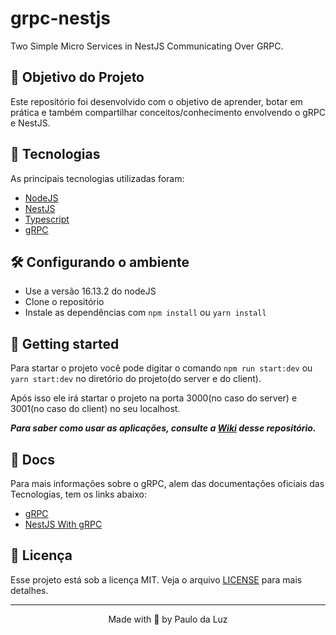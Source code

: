 # grpc-nestjs
Two Simple Micro Services in NestJS Communicating Over GRPC.

## 🚧 Objetivo do Projeto
Este repositório foi desenvolvido com o objetivo de aprender, botar em prática e também compartilhar conceitos/conhecimento envolvendo o gRPC e NestJS.

## 🧪 Tecnologias
As principais tecnologias utilizadas foram:
- [NodeJS](https://nodejs.org/en/)
- [NestJS](https://docs.nestjs.com/)
- [Typescript](https://www.typescriptlang.org/docs/)
- [gRPC](https://grpc.io/)


## 🛠️ Configurando o ambiente
 - Use a versão 16.13.2 do nodeJS
 - Clone o repositório
 - Instale as dependências com `npm install` ou `yarn install`


## 🚀 Getting started
Para startar o projeto você pode digitar o comando `npm run start:dev` ou `yarn start:dev` no diretório do projeto(do server e do client).

Após isso ele irá startar o projeto na porta 3000(no caso do server) e 3001(no caso do client) no seu localhost.

***Para saber como usar as aplicações, consulte a [Wiki](https://github.com/paulodaluz/grpc-nestjs/wiki) desse repositório.***

## 📖 Docs
Para mais informações sobre o gRPC, alem das documentações oficiais das Tecnologias, tem os links abaixo:
- [gRPC](https://www.youtube.com/watch?v=F4t3ZBVMlvo)
- [NestJS With gRPC](https://docs.nestjs.com/microservices/grpc#grpc)


## 📜 Licença
Esse projeto está sob a licença MIT. Veja o arquivo [LICENSE](https://github.com/paulodaluz/grpc-nestjs/blob/main/LICENSE) para mais detalhes.

---

<p align="center">Made with 💜 by Paulo da Luz</p>
